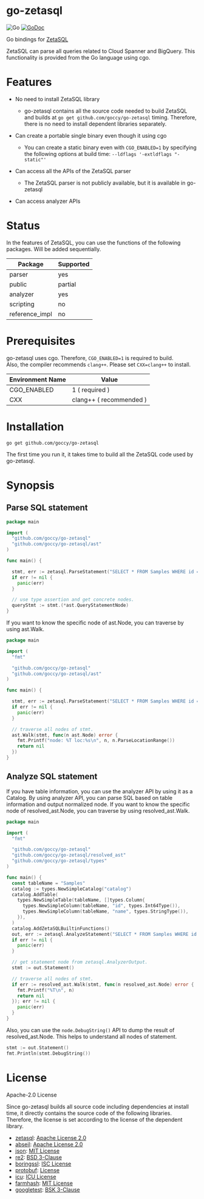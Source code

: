 # go-zetasql

![Go](https://github.com/goccy/go-zetasql/workflows/Go/badge.svg)
[![GoDoc](https://godoc.org/github.com/goccy/go-zetasql?status.svg)](https://pkg.go.dev/github.com/goccy/go-zetasql?tab=doc)

Go bindings for [ZetaSQL](https://github.com/google/zetasql)

ZetaSQL can parse all queries related to Cloud Spanner and BigQuery. This functionality is provided from the Go language using cgo. 

# Features

- No need to install ZetaSQL library
  - go-zetasql contains all the source code needed to build ZetaSQL and builds at `go get github.com/goccy/go-zetasql` timing. Therefore, there is no need to install dependent libraries separately.

- Can create a portable single binary even though it using cgo
  - You can create a static binary even with `CGO_ENABLED=1` by specifying the following options at build time: `--ldflags '-extldflags "-static"'`

- Can access all the APIs of the ZetaSQL parser
  - The ZetaSQL parser is not publicly available, but it is available in go-zetasql

- Can access analyzer APIs

# Status

In the features of ZetaSQL, you can use the functions of the following packages. Will be added sequentially.

| Package        | Supported  |
| ----           | ----       |
| parser         | yes        |
| public         | partial    |
| analyzer       | yes        |
| scripting      | no         |
| reference_impl | no         |

# Prerequisites

go-zetasql uses cgo. Therefore, `CGO_ENABLED=1` is required to build.  
Also, the compiler recommends `clang++`. Please set `CXX=clang++` to install.

|  Environment Name |  Value                   |
| ----              | ----                     |
|  CGO_ENABLED      |  1  ( required )         |
|  CXX              |  clang++ ( recommended ) |

# Installation

```
go get github.com/goccy/go-zetasql
```

The first time you run it, it takes time to build all the ZetaSQL code used by go-zetasql.

# Synopsis

## Parse SQL statement

```go
package main

import (
  "github.com/goccy/go-zetasql"
  "github.com/goccy/go-zetasql/ast"
)

func main() {

  stmt, err := zetasql.ParseStatement("SELECT * FROM Samples WHERE id = 1")
  if err != nil {
    panic(err)
  }

  // use type assertion and get concrete nodes.
  queryStmt := stmt.(*ast.QueryStatementNode)
}
```

If you want to know the specific node of ast.Node, you can traverse by using ast.Walk.

```go
package main

import (
  "fmt"

  "github.com/goccy/go-zetasql"
  "github.com/goccy/go-zetasql/ast"
)

func main() {

  stmt, err := zetasql.ParseStatement("SELECT * FROM Samples WHERE id = 1")
  if err != nil {
    panic(err)
  }

  // traverse all nodes of stmt.
  ast.Walk(stmt, func(n ast.Node) error {
    fmt.Printf("node: %T loc:%s\n", n, n.ParseLocationRange())
    return nil
  })
}
```

## Analyze SQL statement

If you have table information, you can use the analyzer API by using it as a Catalog.
By using analyzer API, you can parse SQL based on table information and output normalized node.
If you want to know the specific node of resolved_ast.Node, you can traverse by using resolved_ast.Walk.

```go
package main

import (
  "fmt"

  "github.com/goccy/go-zetasql"
  "github.com/goccy/go-zetasql/resolved_ast"
  "github.com/goccy/go-zetasql/types"
)

func main() {
  const tableName = "Samples"
  catalog := types.NewSimpleCatalog("catalog")
  catalog.AddTable(
    types.NewSimpleTable(tableName, []types.Column{
      types.NewSimpleColumn(tableName, "id", types.Int64Type()),
      types.NewSimpleColumn(tableName, "name", types.StringType()),
    }),
  )
  catalog.AddZetaSQLBuiltinFunctions()
  out, err := zetasql.AnalyzeStatement("SELECT * FROM Samples WHERE id = 1000", catalog, nil)
  if err != nil {
    panic(err)
  }

  // get statement node from zetasql.AnalyzerOutput.
  stmt := out.Statement()

  // traverse all nodes of stmt.
  if err := resolved_ast.Walk(stmt, func(n resolved_ast.Node) error {
    fmt.Printf("%T\n", n)
    return nil
  }); err != nil {
    panic(err)
  }
}
```


Also, you can use the `node.DebugString()` API to dump the result of resolved_ast.Node.
This helps to understand all nodes of statement.

```go
stmt := out.Statement()
fmt.Println(stmt.DebugString())
```

# License

Apache-2.0 License

Since go-zetasql builds all source code including dependencies at install time, it directly contains the source code of the following libraries. Therefore, the license is set according to the license of the dependent library.

- [zetasql](https://github.com/google/zetasql): [Apache License 2.0](https://github.com/google/zetasql/blob/master/LICENSE)
- [abseil](https://github.com/abseil/abseil-cpp): [Apache License 2.0](https://github.com/abseil/abseil-cpp/blob/master/LICENSE)
- [json](https://github.com/nlohmann/json): [MIT License](https://github.com/nlohmann/json/blob/develop/LICENSE.MIT)
- [re2](https://github.com/google/re2): [BSD 3-Clause](https://github.com/google/re2/blob/main/LICENSE)
- [boringssl](https://github.com/google/boringssl): [ISC License](https://github.com/google/boringssl/blob/master/LICENSE)
- [protobuf](https://github.com/protocolbuffers/protobuf): [License](https://github.com/protocolbuffers/protobuf/blob/master/LICENSE)
- [icu](https://github.com/unicode-org/icu): [ICU License](https://github.com/unicode-org/icu/blob/main/icu4c/LICENSE)
- [farmhash](https://github.com/google/farmhash): [MIT License](https://github.com/google/farmhash/blob/master/COPYING)
- [googletest](https://github.com/google/googletest): [BSK 3-Clause](https://github.com/google/googletest/blob/main/LICENSE)
